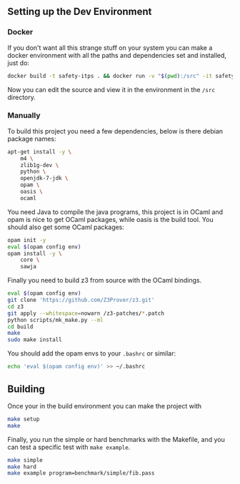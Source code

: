 ## Setting up the Dev Environment

### Docker

If you don't want all this strange stuff on your system you can make a docker
environment with all the paths and dependencies set and installed, just do:

```bash
docker build -t safety-itps . && docker run -v "$(pwd):/src" -it safety
```

Now you can edit the source and view it in the environment in the `/src`
directory.


### Manually

To build this project you need a few dependencies, below is there debian
package names:

```bash
apt-get install -y \
    m4 \
    zlib1g-dev \
    python \
    openjdk-7-jdk \
    opam \
    oasis \
    ocaml
```

You need Java to compile the java programs, this project is in OCaml and
opam is nice to get OCaml packages, while oasis is the build tool.
You should also get some OCaml packages:

```bash
opam init -y
eval $(opam config env)
opam install -y \
    core \
    sawja
```

Finally you need to build z3 from source with the OCaml bindings.

```bash
eval $(opam config env)
git clone 'https://github.com/Z3Prover/z3.git'
cd z3
git apply --whitespace=nowarn /z3-patches/*.patch
python scripts/mk_make.py --ml
cd build
make
sudo make install
```

You should add the opam envs to your `.bashrc` or similar:

```bash
echo 'eval $(opam config env)' >> ~/.bashrc
```

## Building

Once your in the build environment you can make the project with

```bash
make setup
make
```

Finally, you run the simple or hard benchmarks with the Makefile,
and you can test a specific test with `make example`.

```bash
make simple
make hard
make example program=benchmark/simple/fib.pass
```

